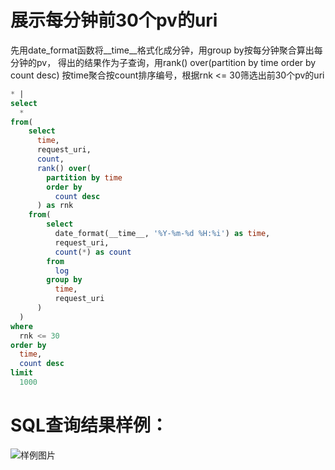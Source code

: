 # 展示每分钟前30个pv的uri

先用date_format函数将__time__格式化成分钟，用group by按每分钟聚合算出每分钟的pv，
得出的结果作为子查询，用rank() over(partition by time order by count desc) 按time聚合按count排序编号，根据rnk <= 30筛选出前30个pv的uri



```SQL
* |
select
  *
from(
    select
      time,
      request_uri,
      count,
      rank() over(
        partition by time
        order by
          count desc
      ) as rnk
    from(
        select
          date_format(__time__, '%Y-%m-%d %H:%i') as time,
          request_uri,
          count(*) as count
        from
          log
        group by
          time,
          request_uri
      )
  )
where
  rnk <= 30
order by
  time,
  count desc
limit
  1000
```

# SQL查询结果样例：

![样例图片](http://slsconsole.oss-cn-hangzhou.aliyuncs.com/sql_sample/20200407150311.jpg)
